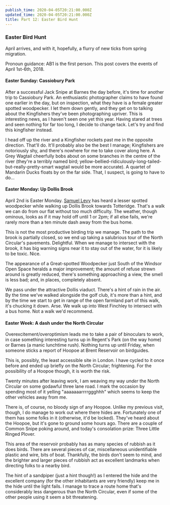 ```yaml
---
publish_time: 2020-04-05T20:21:00.000Z
updated_time: 2020-04-05T20:21:00.000Z
title: Part 12: Easter Bird Hunt
---
```


### Easter Bird Hunt

April arrives, and with it, hopefully, a flurry of new ticks from
spring migration.

Pronoun guidance: AB1 is the first person. This post covers the events of 
April 1st-6th, 2018.

#### Easter Sunday: Cassiobury Park 
 
After a successful Jack Snipe at Barnes the day before, it's time for another
trip to Cassiobury Park. An enthusiastic photographer claims to have found 
one earlier in the day, but on inspection, what they have is a female 
greater spotted woodpecker. I let them down gently, and they get on to 
talking about the Kingfishers they've been photographing upriver. This is 
interesting news, as I haven't seen one yet this year. Having stared at 
trees and seen nothing for far too long, I decide to change tack. Let's try 
and find this kingfisher instead.

I head off up the river and a Kingfisher rockets past me in the
opposite direction. That'll do. It'll probably also be the best I
manage; Kingfishers are notoriously shy, and there's nowhere for me to
take cover along here. A Grey Wagtail cheerfully bobs about on some
branches in the centre of the river (they're a terribly named bird;
yellow-bellied-ridiculously-long-tailed-but-really-pretty-smart
wagtail would be more accurate). A quartet of Mandarin Ducks floats by
on the far side. That, I suspect, is going to have to do...

#### Easter Monday: Up Dollis Brook

April 2nd is Easter Monday. [Samuel Levy](https://twitter.com/FinchleyBirder)
has heard a lesser spotted woodpecker while walking up Dollis Brook towards 
Totteridge. That's a walk we can do from our flat without too much difficulty.
The weather, though ominous, looks as if it may hold off until 1 or 2pm; if
all else fails, we're rarely more than a ten minute dash away from the bus
home.

This is not the most productive birding trip we manage. The path to
the brook is partially closed, so we end up taking a salubrious tour
of the North Circular's pavements. Delightful. When we manage to
intersect with the brook, it has big warning signs near it to stay out
of the water, for it is likely to be toxic. Nice.

The appearance of a Great-spotted Woodpecker just South of the Windsor
Open Space heralds a major improvement; the amount of refuse strewn
around is greatly reduced, there's something approaching a view, the
smell is less bad; and, in places, completely absent.

We pass under the attractive Dollis viaduct. There's a hint of rain in
the air. By the time we've walked alongside the golf club, it's more
than a hint, and by the time we start to get in range of the open
farmland part of this walk, it's chucking it down. Arse. We walk up
into West Finchley to intersect with a bus home. Not a walk we'd recommend.

#### Easter Week: A dash under the North Circular

Overexcitement/overoptimism leads me to take a pair of binoculars to
work, in case something interesting turns up in Regent's Park (on the
way home) or Barnes (a manic lunchtime rush). Nothing turns up until
Friday, when someone sticks a report of Hoopoe at Brent Reservoir on
birdguides.

This is, possibly, the least accessible site in London. I have cycled
to it once before and ended up briefly on the North Circular;
frightening. For the possibility of a Hoopoe though, it is worth the risk. 

Twenty minutes after leaving work, I am weaving my way _under_ the North 
Circular on some godawful three lane road. I mark the occasion by spending 
most of it yelling "aaaaaaarrrrggghhh" which seems to keep the other vehicles
away from me.

There is, of course, no bloody sign of any Hoopoe. Unlike my previous
visit, though, I do manage to work out where there hides are. Fortunately one
of them has some folks in it (otherwise, it'd be locked). They've heard about
the Hoopoe, but it's gone to ground some hours ago. There are a couple of 
Common Snipe poking around, and today's consolation prize: Three Little Ringed 
Plover. 

This area of the reservoir probably has as many species of rubbish as
it does birds. There are several pieces of car, miscellaneous
unidentifiable plastic and wire, bits of boat. Thankfully, the birds
don't seem to mind, and the brighter and larger pieces of rubbish act
as excellent landmarks when directing folks to a nearby bird.

The hint of a sandpiper (just a hint though!) as I entered the hide and the 
excellent company (for the other inhabitants are very friendly) keep me in the
hide until the light fails. I manage to trace a route home that's
considerably less dangerous than the North Circular, even if some of
the other people using it seem a bit threatening.